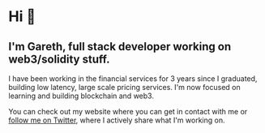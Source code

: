 # Hi 👋

<!--
**gareth-xyz/gareth-xyz** is a ✨ _special_ ✨ repository because its `README.md` (this file) appears on your GitHub profile.

Here are some ideas to get you started:

- 🔭 I’m currently working on ...
- 🌱 I’m currently learning ...
- 👯 I’m looking to collaborate on ...
- 🤔 I’m looking for help with ...
- 💬 Ask me about ...
- 📫 How to reach me: ...
- 😄 Pronouns: ...
- ⚡ Fun fact: ...
-->


## I'm Gareth, full stack developer working on web3/solidity stuff.

I have been working in the financial services for 3 years since I graduated, building low latency, large scale pricing services. I'm now focused on learning and building blockchain and web3. 

You can check out my website where you can get in contact with me or [follow me on Twitter](https://twitter.com/gareth_xyz/), where I actively share what I'm working on.
